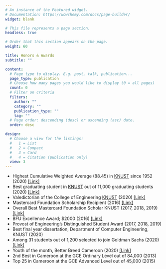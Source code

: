 ```yaml
---
# An instance of the Featured widget.
# Documentation: https://wowchemy.com/docs/page-builder/
widget: blank

# This file represents a page section.
headless: true

# Order that this section appears on the page.
weight: 60

title: Honors & Awards
subtitle: ""

content:
  # Page type to display. E.g. post, talk, publication...
  page_type: publication
  # Choose how many pages you would like to display (0 = all pages)
  count: 0
  # Filter on criteria
  filters:
    author: ""
    category: ""
    publication_type: ""
    tag: ""
  # Page order: descending (desc) or ascending (asc) date.
  order: desc

design:
  # Choose a view for the listings:
  #   1 = List
  #   2 = Compact
  #   3 = Card
  #   4 = Citation (publication only)
  view: 3
---
```


- Highest Cumulative Weighted Average (88.45) in [KNUST](https://www.knust.edu.gh/) since 1952 (2020) [[Link]](https://twitter.com/mcfspatknust/status/1307272053796622337)
- Best graduating student in [KNUST](https://www.knust.edu.gh/) out of 11,000 graduating students (2020) [[Link]](https://youtu.be/ruomzU77mvk?t=1973)
- Valedictorian of the College of Engineering  [KNUST](https://www.knust.edu.gh/) (2020) [[Link]](https://youtu.be/ruomzU77mvk?t=642)
- Mastercard Foundation Scholarship Recipient (2016) [[Link]](https://mastercardfdn.org/from-cameroon-to-ghana/)
- Overall Best Mastercard Foundation Scholar KNUST (2017, 2018, 2019) [[Link]](https://www.knust.edu.gh/news/news-items/mastercard-foundation-grants-full-scholarship-150-students-knust?fbclid=IwAR3n0j2sw9JUhN91_lwrUi2RVC3JTduevSVzw0ADH1tNQX7zwGv0zwwfOLU#:~:text=In%20the%20Academics%20category%3B%20Herman%20Nyuykonge%20Kumbong%20with%20a%20Cumulative%20Weighted%20Average%20(CWA)%20of%2088.42)
- BFU Excellence Award; $2000 (2016) [[Link]](https://grasslandern.wordpress.com/2016/02/05/four-benefit-from-bui-family-union-scholarship/#:~:text=Formerly%20known%20as,thousand%20(FCFA%201%2C160%2C000).)
- Provost of Engineering’s Distinguished Student Award (2017, 2018, 2019)
- Best final year dissertation, Department of Computer Engineering, KNUST (2020)
- Among 31 students out of 1,200 selected to join Goldman Sachs (2020) [[Link]](https://www.goldmansachs.com/careers/blog/posts/ari-2021-industry-connect-event.html#:~:text=Received%C2%A01%2C200%20applications%20for%20the%202020%20program%3B%20accepted%20164%20participants%20from%2026%20schools%20across%20Nigeria%2C%20Ghana%2C%20and%20Kenya%20to%20the%20initiative%2C%20extended%20offers%20to%2031%20individuals%20for%20an%20internship%20in%20London%20and%20Hong%20Kong)
- Youth of the month, Better Breed Cameroon (2020) [[Link]](https://betterbreedcameroon.org/youth-of-the-month-kumbong-hermann/)
- 2nd Best in Cameroon at the GCE Ordinary Level out of 84,000 (2013) 
- Top 25 in Cameroon at the GCE Advanced Level out of 45,000 (2015)
